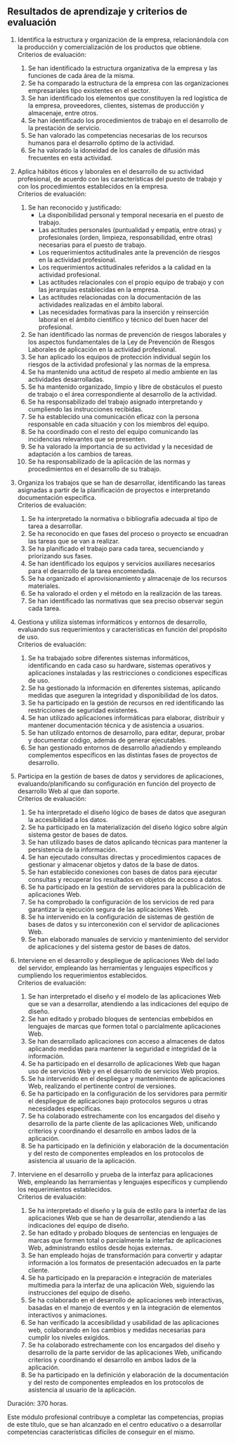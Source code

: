 ## Resultados de aprendizaje y criterios de evaluación

1. Identifica la estructura y organización de la empresa, relacionándola con la producción y comercialización de los productos que obtiene.  
    Criterios de evaluación:
    1. Se han identificado la estructura organizativa de la empresa y las funciones de cada área de la misma.
    2. Se ha comparado la estructura de la empresa con las organizaciones empresariales tipo existentes en el sector.
    3. Se han identificado los elementos que constituyen la red logística de la empresa, proveedores, clientes, sistemas de producción y almacenaje, entre otros.
    4. Se han identificado los procedimientos de trabajo en el desarrollo de la prestación de servicio.
    5. Se han valorado las competencias necesarias de los recursos humanos para el desarrollo óptimo de la actividad.
    6. Se ha valorado la idoneidad de los canales de difusión más frecuentes en esta actividad.

2. Aplica hábitos éticos y laborales en el desarrollo de su actividad profesional, de acuerdo con las características del puesto de trabajo y con los procedimientos establecidos en la empresa.  
    Criterios de evaluación:
    1. Se han reconocido y justificado:
        - La disponibilidad personal y temporal necesaria en el puesto de trabajo.
        - Las actitudes personales (puntualidad y empatía, entre otras) y profesionales (orden, limpieza, responsabilidad, entre otras) necesarias para el puesto de trabajo.
        - Los requerimientos actitudinales ante la prevención de riesgos en la actividad profesional.
        - Los requerimientos actitudinales referidos a la calidad en la actividad profesional.
        - Las actitudes relacionales con el propio equipo de trabajo y con las jerarquías establecidas en la empresa.
        - Las actitudes relacionadas con la documentación de las actividades realizadas en el ámbito laboral.
        - Las necesidades formativas para la inserción y reinserción laboral en el ámbito científico y técnico del buen hacer del profesional.
    2. Se han identificado las normas de prevención de riesgos laborales y los aspectos fundamentales de la Ley de Prevención de Riesgos Laborales de aplicación en la actividad profesional.
    3. Se han aplicado los equipos de protección individual según los riesgos de la actividad profesional y las normas de la empresa.
    4. Se ha mantenido una actitud de respeto al medio ambiente en las actividades desarrolladas.
    5. Se ha mantenido organizado, limpio y libre de obstáculos el puesto de trabajo o el área correspondiente al desarrollo de la actividad.
    6. Se ha responsabilizado del trabajo asignado interpretando y cumpliendo las instrucciones recibidas.
    7. Se ha establecido una comunicación eficaz con la persona responsable en cada situación y con los miembros del equipo.
    8. Se ha coordinado con el resto del equipo comunicando las incidencias relevantes que se presenten.
    9. Se ha valorado la importancia de su actividad y la necesidad de adaptación a los cambios de tareas.
    10. Se ha responsabilizado de la aplicación de las normas y procedimientos en el desarrollo de su trabajo.

3. Organiza los trabajos que se han de desarrollar, identificando las tareas asignadas a partir de la planificación de proyectos e interpretando documentación específica.  
    Criterios de evaluación:
    1. Se ha interpretado la normativa o bibliografía adecuada al tipo de tarea a desarrollar.
    2. Se ha reconocido en que fases del proceso o proyecto se encuadran las tareas que se van a realizar.
    3. Se ha planificado el trabajo para cada tarea, secuenciando y priorizando sus fases.
    4. Se han identificado los equipos y servicios auxiliares necesarios para el desarrollo de la tarea encomendada.
    5. Se ha organizado el aprovisionamiento y almacenaje de los recursos materiales.
    6. Se ha valorado el orden y el método en la realización de las tareas.
    7. Se han identificado las normativas que sea preciso observar según cada tarea.

4. Gestiona y utiliza sistemas informáticos y entornos de desarrollo, evaluando sus requerimientos y características en función del propósito de uso.  
    Criterios de evaluación:
    1. Se ha trabajado sobre diferentes sistemas informáticos, identificando en cada caso su hardware, sistemas operativos y aplicaciones instaladas y las restricciones o condiciones específicas de uso.
    2. Se ha gestionado la información en diferentes sistemas, aplicando medidas que aseguren la integridad y disponibilidad de los datos.
    3. Se ha participado en la gestión de recursos en red identificando las restricciones de seguridad existentes.
    4. Se han utilizado aplicaciones informáticas para elaborar, distribuir y mantener documentación técnica y de asistencia a usuarios.
    5. Se han utilizado entornos de desarrollo, para editar, depurar, probar y documentar código, además de generar ejecutables.
    6. Se han gestionado entornos de desarrollo añadiendo y empleando complementos específicos en las distintas fases de proyectos de desarrollo.

5. Participa en la gestión de bases de datos y servidores de aplicaciones, evaluando/planificando su configuración en función del proyecto de desarrollo Web al que dan soporte.  
    Criterios de evaluación:
    1. Se ha interpretado el diseño lógico de bases de datos que aseguran la accesibilidad a los datos.
    2. Se ha participado en la materialización del diseño lógico sobre algún sistema gestor de bases de datos.
    3. Se han utilizado bases de datos aplicando técnicas para mantener la persistencia de la información.
    4. Se han ejecutado consultas directas y procedimientos capaces de gestionar y almacenar objetos y datos de la base de datos.
    5. Se han establecido conexiones con bases de datos para ejecutar consultas y recuperar los resultados en objetos de acceso a datos.
    6. Se ha participado en la gestión de servidores para la publicación de aplicaciones Web.
    7. Se ha comprobado la configuración de los servicios de red para garantizar la ejecución segura de las aplicaciones Web.
    8. Se ha intervenido en la configuración de sistemas de gestión de bases de datos y su interconexión con el servidor de aplicaciones Web.
    9. Se han elaborado manuales de servicio y mantenimiento del servidor de aplicaciones y del sistema gestor de bases de datos.

6. Interviene en el desarrollo y despliegue de aplicaciones Web del lado del servidor, empleando las herramientas y lenguajes específicos y cumpliendo los requerimientos establecidos.  
    Criterios de evaluación:
    1. Se han interpretado el diseño y el modelo de las aplicaciones Web que se van a desarrollar, atendiendo a las indicaciones del equipo de diseño.
    2. Se han editado y probado bloques de sentencias embebidos en lenguajes de marcas que formen total o parcialmente aplicaciones Web.
    3. Se han desarrollado aplicaciones con acceso a almacenes de datos aplicando medidas para mantener la seguridad e integridad de la información.
    4. Se ha participado en el desarrollo de aplicaciones Web que hagan uso de servicios Web y en el desarrollo de servicios Web propios.
    5. Se ha intervenido en el despliegue y mantenimiento de aplicaciones Web, realizando el pertinente control de versiones.
    6. Se ha participado en la configuración de los servidores para permitir el despliegue de aplicaciones bajo protocolos seguros u otras necesidades específicas.
    7. Se ha colaborado estrechamente con los encargados del diseño y desarrollo de la parte cliente de las aplicaciones Web, unificando criterios y coordinando el desarrollo en ambos lados de la aplicación.
    8. Se ha participado en la definición y elaboración de la documentación y del resto de componentes empleados en los protocolos de asistencia al usuario de la aplicación.

7. Interviene en el desarrollo y prueba de la interfaz para aplicaciones Web, empleando las herramientas y lenguajes específicos y cumpliendo los requerimientos establecidos.  
    Criterios de evaluación:
    1. Se ha interpretado el diseño y la guía de estilo para la interfaz de las aplicaciones Web que se han de desarrollar, atendiendo a las indicaciones del equipo de diseño.
    2. Se han editado y probado bloques de sentencias en lenguajes de marcas que formen total o parcialmente la interfaz de aplicaciones Web, administrando estilos desde hojas externas.
    3. Se han empleado hojas de transformación para convertir y adaptar información a los formatos de presentación adecuados en la parte cliente.
    4. Se ha participado en la preparación e integración de materiales multimedia para la interfaz de una aplicación Web, siguiendo las instrucciones del equipo de diseño.
    5. Se ha colaborado en el desarrollo de aplicaciones web interactivas, basadas en el manejo de eventos y en la integración de elementos interactivos y animaciones.
    6. Se han verificado la accesibilidad y usabilidad de las aplicaciones web, colaborando en los cambios y medidas necesarias para cumplir los niveles exigidos.
    7. Se ha colaborado estrechamente con los encargados del diseño y desarrollo de la parte servidor de las aplicaciones Web, unificando criterios y coordinando el desarrollo en ambos lados de la aplicación.
    8. Se ha participado en la definición y elaboración de la documentación y del resto de componentes empleados en los protocolos de asistencia al usuario de la aplicación.

Duración: 370 horas.

Este módulo profesional contribuye a completar las competencias, propias de este título, que se han alcanzado en el centro educativo o a desarrollar competencias características difíciles de conseguir en el mismo.